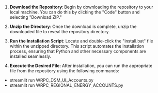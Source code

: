 1. **Download the Repository**: Begin by downloading the repository to your local machine. You can do this by clicking the "Code" button and selecting "Download ZIP."

2. **Unzip the Directory**: Once the download is complete, unzip the downloaded file to reveal the repository directory.

3. **Run the Installation Script**: Locate and double-click the "install.bat" file within the unzipped directory. This script automates the installation process, ensuring that Python and other necessary components are installed seamlessly.

4. **Execute the Desired File**: After installation, you can run the appropriate file from the repository using the following commands:
- streamlit run WRPC_DSM_UI_Accounts.py
- streamlit run WRPC_REGIONAL_ENERGY_ACCOUNTS.py

